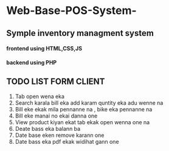 # Web-Base-POS-System-

<h2>Symple inventory managment system</h2>
<h4>frontend using HTML,CSS,JS </h4>
<h4>backend using PHP</h4>

<h2>TODO LIST FORM CLIENT</h2>
<ol>
  <li>Tab open wena eka</li>
  <li>Search karala bill eka add karam quntity eka adu wenne na</li>
  <li>Bill eke ekak mila pennanne na , bike eka pennanne na</li>
  <li>Bill eke manai no ekai danna one</li>
  <li>View product kiyan ekat tab ekak open wenna one na</li>
  <li>Deate bass eka balann ba </li>
  <li>Date base eken remove karann one</li>
  <li>Date bass eka pdf ekak widihat gann one</li></li>
</ol>
